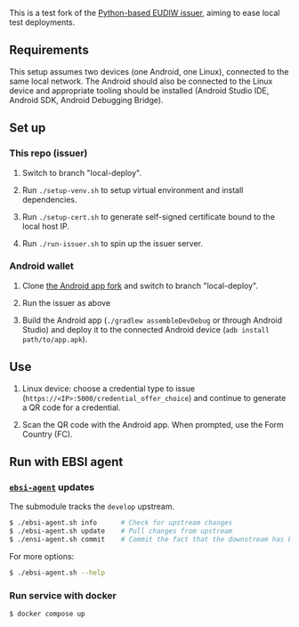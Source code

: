 This is a test fork of the [Python-based EUDIW
issuer](https://github.com/eu-digital-identity-wallet/eudi-srv-web-issuing-eudiw-py/),
aiming to ease local test deployments.

## Requirements

This setup assumes two devices (one Android, one Linux), connected to
the same local network. The Android should also be connected to the
Linux device and appropriate tooling should be installed (Android
Studio IDE, Android SDK, Android Debugging Bridge).

## Set up

### This repo (issuer)

1. Switch to branch "local-deploy".

2. Run `./setup-venv.sh` to setup virtual environment and install dependencies.

3. Run `./setup-cert.sh` to generate self-signed certificate bound to the local host IP.

4. Run `./run-issuer.sh` to spin up the issuer server.

### Android wallet

1. Clone [the Android app fork](https://github.com/gfour/eudi-app-android-wallet-ui)
   and switch to branch "local-deploy".

3. Run the issuer as above

4. Build the Android app (`./gradlew assembleDevDebug` or through Android Studio) and deploy
   it to the connected Android device (`adb install path/to/app.apk`).

## Use

1. Linux device: choose a credential type to issue (`https://<IP>:5000/credential_offer_choice`)
   and continue to generate a QR code for a credential.

2. Scan the QR code with the Android app. When prompted, use the Form Country (FC).

## Run with EBSI agent

### [`ebsi-agent`](https://github.com/fmerg/ebsi-agent) updates

The submodule tracks the `develop` upstream.

```bash
$ ./ebsi-agent.sh info      # Check for upstream changes
$ ./ebsi-agent.sh update    # Pull changes from upstream
$ ./ensi-agent.sh commit    # Commit the fact that the downstream has been updated
```

For more options:

```bash
$ ./ebsi-agent.sh --help
```

### Run service with docker

```bash
$ docker compose up
```
